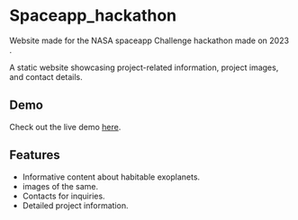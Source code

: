 # Spaceapp_hackathon
Website made for the NASA spaceapp Challenge hackathon made on 2023 .

A static website showcasing project-related information, project images, and contact details.


## Demo

Check out the live demo [here](https://savin-kj.github.io/Spaceapp_hackathon/).

## Features

- Informative content about habitable exoplanets.
- images of the same.
- Contacts for inquiries.
- Detailed project information.

